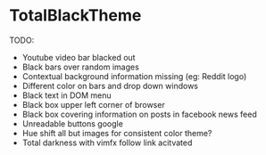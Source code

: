 # TotalBlackTheme

TODO:

- Youtube video bar blacked out
- Black bars over random images
- Contextual background information missing (eg: Reddit logo)
- Different color on bars and drop down windows
- Black text in DOM menu  
- Black box upper left corner of browser
- Black box covering information on posts in facebook news feed
- Unreadable buttons google
- Hue shift all but images for consistent color theme?
- Total darkness with vimfx follow link acitvated


